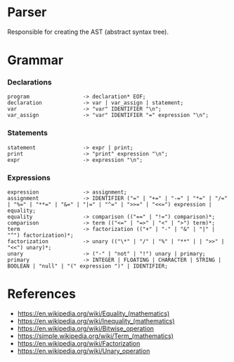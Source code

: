 # Parser
Responsible for creating the AST (abstract syntax tree).

# Grammar

### Declarations
```
program                 -> declaration* EOF;
declaration             -> var | var_assign | statement;
var                     -> "var" IDENTIFIER "\n";
var_assign              -> "var" IDENTIFIER "=" expression "\n";
```

### Statements
```
statement               -> expr | print;
print                   -> "print" expression "\n";
expr                    -> expression "\n";
```

### Expressions
```
expression              -> assignment;
assignment              -> IDENTIFIER ("=" | "+=" | "-=" | "*=" | "/=" | "%=" | "**=" | "&=" | "|=" | "^=" | ">>=" | "<<=") expression | equality;
equality                -> comparison (("==" | "!=") comparison)*;
comparison              -> term (("<=" | "=>" | "<" | ">") term)*;
term                    -> factorization (("+" | "-" | "&" | "|" | "^") factorization)*;
factorization           -> unary (("\*" | "/" | "%" | "**" | | ">>" | "<<") unary)*;
unary                   -> ("-" | "not" | "!") unary | primary;
primary                 -> INTEGER | FLOATING | CHARACTER | STRING | BOOLEAN | "null" | "(" expression ")" | IDENTIFIER;
```

# References
- https://en.wikipedia.org/wiki/Equality_(mathematics)
- https://en.wikipedia.org/wiki/Inequality_(mathematics)
- https://en.wikipedia.org/wiki/Bitwise_operation
- https://simple.wikipedia.org/wiki/Term_(mathematics)
- https://en.wikipedia.org/wiki/Factorization
- https://en.wikipedia.org/wiki/Unary_operation